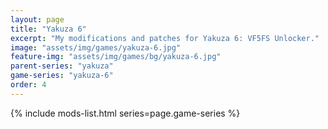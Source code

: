 ```yaml
---
layout: page
title: "Yakuza 6"
excerpt: "My modifications and patches for Yakuza 6: VF5FS Unlocker."
image: "assets/img/games/yakuza-6.jpg"
feature-img: "assets/img/games/bg/yakuza-6.jpg"
parent-series: "yakuza"
game-series: "yakuza-6"
order: 4
---
```


{% include mods-list.html series=page.game-series %}
